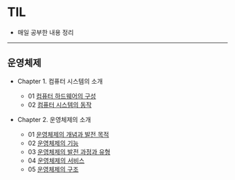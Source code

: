 # TIL
- 매일 공부한 내용 정리
<hr/>

## 운영체제
- Chapter 1. 컴퓨터 시스템의 소개
  - 01 [컴퓨터 하드웨어의 구성](https://github.com/JungInBaek/TIL/blob/main/OS/ConfigurationOfComputerHardware_20210825.md)
  - 02 [컴퓨터 시스템의 동작](https://github.com/JungInBaek/TIL/blob/main/OS/BehaviorOfComputerSystems_20210825.md)

- Chapter 2. 운영체제의 소개
  - 01 [운영체제의 개념과 발전 목적](https://github.com/JungInBaek/TIL/blob/main/OS/ConceptsAndDevelopmentOfOperatingSystems_20210826.md)
  - 02 [운영체제의 기능](https://github.com/JungInBaek/TIL/blob/main/OS/FunctionsOfTheOperatingSystems_20210826.md)
  - 03 [운영체제의 발전 과정과 유형](https://github.com/JungInBaek/TIL/blob/main/OS/ProgressAndTypesOfOperatingSystems_20210826.md)
  - 04 [운영체제의 서비스](https://github.com/JungInBaek/TIL/blob/main/OS/ServicesInTheOperatingSystem_20210826.md)
  - 05 [운영체제의 구조](https://github.com/JungInBaek/TIL/blob/main/OS/StructureOfTheOperatingSystem_20210826.md)